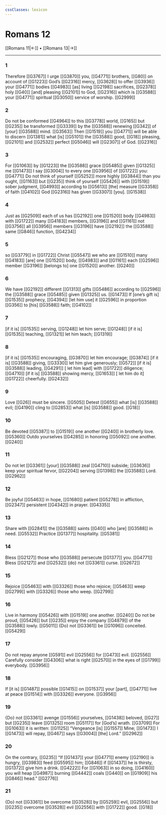 ```yaml
---
cssClasses: lexicon
---
```


# Romans 12

[[Romans 11|←]] • [[Romans 13|→]]

---

### 1
Therefore [[G3767]] I urge [[G3870]] you, [[G4771]] brothers, [[G80]] on account of [[G1223]] God’s [[G2316]] mercy, [[G3628]] to offer [[G3936]] your [[G4771]] bodies [[G4983]] [as] living [[G2198]] sacrifices, [[G2378]] holy [[G40]] [and] pleasing [[G2101]] to God, [[G2316]] which is [[G3588]] your [[G4771]] spiritual [[G3050]] service of worship. [[G2999]]

### 2
Do not be conformed [[G4964]] to this [[G3778]] world, [[G165]] but [[G235]] be transformed [[G3339]] by the [[G3588]] renewing [[G342]] of [your] [[G3588]] mind. [[G3563]] Then [[G1519]] you [[G4771]] will be able to discern [[G1381]] what [is] [[G5101]] the [[G3588]] good, [[G18]] pleasing, [[G2101]] and [[G2532]] perfect [[G5046]] will [[G2307]] of God. [[G2316]]

### 3
For [[G1063]] by [[G1223]] the [[G3588]] grace [[G5485]] given [[G1325]] me [[G1473]] I say [[G3004]] to every one [[G3956]] of [[G1722]] you: [[G4771]] Do not think of yourself [[G5252]] more highly [[G3844]] than you ought, [[G1163]] but [[G235]] think of yourself [[G5426]] with [[G1519]] sober judgment, [[G4993]] according to [[G5613]] [the] measure [[G3358]] of faith [[G4102]] God [[G2316]] has given [[G3307]] [you]. [[G1538]]

### 4
Just as [[G2509]] each of us has [[G2192]] one [[G1520]] body [[G4983]] with [[G1722]] many [[G4183]] members, [[G3196]] and [[G1161]] not [[G3756]] all [[G3956]] members [[G3196]] have [[G2192]] the [[G3588]] same [[G846]] function, [[G4234]]

### 5
so [[G3779]] in [[G1722]] Christ [[G5547]] we who are [[G1510]] many [[G4183]] [are] one [[G1520]] body, [[G4983]] and [[G1161]] each [[G2596]] member [[G3196]] [belongs to] one [[G1520]] another. [[G240]]

### 6
We have [[G2192]] different [[G1313]] gifts [[G5486]] according to [[G2596]] the [[G3588]] grace [[G5485]] given [[G1325]] us. [[G1473]] If [one’s gift is] [[G1535]] prophecy, [[G4394]] [let him use] it [[G2596]] in proportion [[G356]] to [his] [[G3588]] faith; [[G4102]]

### 7
[if it is] [[G1535]] serving, [[G1248]] let him serve; [[G1248]] [if it is] [[G1535]] teaching, [[G1321]] let him teach; [[G1319]]

### 8
[if it is] [[G1535]] encouraging, [[G3870]] let him encourage; [[G3874]] [if it is] [[G3588]] giving, [[G3330]] let him give generously; [[G572]] [if it is] [[G3588]] leading, [[G4291]] [ let him lead] with [[G1722]] diligence; [[G4710]] [if it is] [[G3588]] showing mercy, [[G1653]] [ let him do it] [[G1722]] cheerfully. [[G2432]]

### 9
Love [[G26]] must be sincere. [[G505]] Detest [[G655]] what [is] [[G3588]] evil; [[G4190]] cling to [[G2853]] what [is] [[G3588]] good. [[G18]]

### 10
Be devoted [[G5387]] to [[G1519]] one another [[G240]] in brotherly love. [[G5360]] Outdo yourselves [[G4285]] in honoring [[G5092]] one another. [[G240]]

### 11
Do not let [[G3361]] [your] [[G3588]] zeal [[G4710]] subside; [[G3636]] keep your spiritual fervor, [[G2204]] serving [[G1398]] the [[G3588]] Lord. [[G2962]]

### 12
Be joyful [[G5463]] in hope, [[G1680]] patient [[G5278]] in affliction, [[G2347]] persistent [[G4342]] in prayer. [[G4335]]

### 13
Share with [[G2841]] the [[G3588]] saints [[G40]] who [are] [[G3588]] in need. [[G5532]] Practice [[G1377]] hospitality. [[G5381]]

### 14
Bless [[G2127]] those who [[G3588]] persecute [[G1377]] you. [[G4771]] Bless [[G2127]] and [[G2532]] {do} not [[G3361]] curse. [[G2672]]

### 15
Rejoice [[G5463]] with [[G3326]] those who rejoice; [[G5463]] weep [[G2799]] with [[G3326]] those who weep. [[G2799]]

### 16
Live in harmony [[G5426]] with [[G1519]] one another. [[G240]] Do not be proud, [[G5426]] but [[G235]] enjoy the company [[G4879]] of the [[G3588]] lowly. [[G5011]] {Do} not [[G3361]] be [[G1096]] conceited. [[G5429]]

### 17
Do not repay anyone [[G591]] evil [[G2556]] for [[G473]] evil. [[G2556]] Carefully consider [[G4306]] what is right [[G2570]] in the eyes of [[G1799]] everybody. [[G3956]]

### 18
If [it is] [[G1487]] possible [[G1415]] on [[G1537]] your [part], [[G4771]] live at peace [[G1514]] with [[G3326]] everyone. [[G3956]]

### 19
{Do} not [[G3361]] avenge [[G1556]] yourselves, [[G1438]] beloved, [[G27]] but [[G235]] leave [[G1325]] room [[G5117]] for [God’s] wrath. [[G3709]] For [[G1063]] it is written: [[G1125]] “Vengeance [is] [[G1557]] Mine; [[G1473]] I [[G1473]] will repay, [[G467]] says [[G3004]] [the] Lord.” [[G2962]]

### 20
On the contrary, [[G235]] “If [[G1437]] your [[G4771]] enemy [[G2190]] is hungry, [[G3983]] feed [[G5595]] him; [[G846]] if [[G1437]] he is thirsty, [[G1372]] give him a drink. [[G4222]] For [[G1063]] in so doing, [[G4160]] you will heap [[G4987]] burning [[G4442]] coals [[G440]] on [[G1909]] his [[G846]] head.” [[G2776]]

### 21
{Do} not [[G3361]] be overcome [[G3528]] by [[G5259]] evil, [[G2556]] but [[G235]] overcome [[G3528]] evil [[G2556]] with [[G1722]] good. [[G18]]

